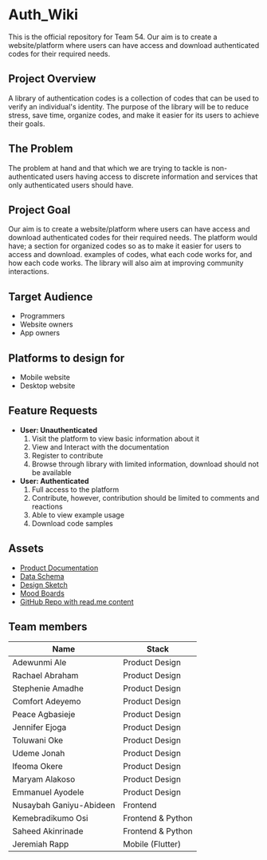 # Auth_Wiki 
This is the official repository for Team 54. Our aim is to create a website/platform where users can have access and download authenticated codes for their required needs.


## Project Overview

A library of authentication codes is a collection of codes that can be used to verify an individual's identity. The purpose of the library will be to reduce stress, save time, organize codes, and make it easier for its users to achieve their goals.


## The Problem

The problem at hand and that which we are trying to tackle is non-authenticated users having access to discrete information and services that only authenticated users should have.


## Project Goal

Our aim is to create a website/platform where users can have access and download authenticated codes for their required needs. The platform would have;
a section for organized codes so as to make it easier for users to access and download.
examples of codes, what each code works for, and how each code works.
The library will also aim at improving community interactions.


## Target Audience
- Programmers 
- Website owners 
- App owners


## Platforms to design for
- Mobile website
- Desktop website

## Feature Requests
- **User: Unauthenticated**
  1. Visit the platform to view basic information about it
  2. View and Interact with the documentation
  3. Register to contribute
  4. Browse through library with limited information, download should not be available
- **User: Authenticated**
  1. Full access to the platform
  2. Contribute, however, contribution should be limited to comments and reactions
  3. Able to view example usage
  4. Download code samples


## Assets
- [Product Documentation](https://docs.google.com/document/d/1HW4rULqQynIUUln0c_xAQ3G7XNkoqJ2ljWbnsz0BHDY/edit?usp=drivesdk
)
- [Data Schema](https://onedrive.live.com/?authkey=%21AE9uBMhndtnvB%2DU&cid=7CDA8918E856EC43&id=7CDA8918E856EC43%2111663&parId=root&o=OneUp)
- [Design Sketch](https://www.figma.com/file/NZyR5gaCZa6c0ZkntWJS6H/Auth_Wiki-Sketches?node-id=0%3A1&t=o4RUL4451Nv1TrNa-0
)
- [Mood Boards](https://www.figma.com/file/eAiyQT7mobfSpskHes9M7n/Auth_Wiki-Moodboard?node-id=0%3A1&t=6fLEXG0ZpVdNZpW3-1
)
- [GitHub Repo with read.me content](https://github.com/zuri-training/Team-54_Auth_wiki/blob/main/README.md
)

## Team members
Name | Stack
------------ | -------------
Adewunmi Ale | Product Design
Rachael Abraham | Product Design
Stephenie Amadhe | Product Design
Comfort Adeyemo | Product Design
Peace Agbasieje | Product Design
Jennifer Ejoga | Product Design
Toluwani Oke | Product Design
Udeme Jonah | Product Design
Ifeoma Okere | Product Design
Maryam Alakoso | Product Design
Emmanuel Ayodele | Product Design
Nusaybah Ganiyu-Abideen | Frontend
Kemebradikumo Osi | Frontend & Python
Saheed Akinrinade | Frontend & Python
Jeremiah Rapp | Mobile (Flutter)
